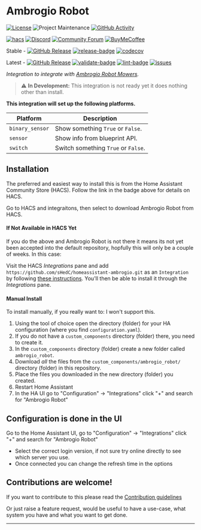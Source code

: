 # Ambrogio Robot
[![License][license-shield]](LICENSE)
![Project Maintenance][maintenance-shield]
[![GitHub Activity][commits-shield]][commits]

[![hacs][hacsbadge]][hacs]
[![Discord][discord-shield]][discord]
[![Community Forum][forum-shield]][forum]
[![BuyMeCoffee][buymecoffeebadge]][buymecoffee]

Stable -
[![GitHub Release][stable-release-shield]][releases]
[![release-badge]][release-workflow]
[![codecov][codecov-shield]][codecov-link]

Latest -
[![GitHub Release][latest-release-shield]][releases]
[![validate-badge]][validate-workflow]
[![lint-badge]][lint-workflow]
[![issues][issues-shield]][issues-link]

_Integration to integrate with [Ambrogio Robot Mowers][ambrogio]._

> :warning: **In Development:** This integration is not ready yet it does nothing other than install.

**This integration will set up the following platforms.**

Platform | Description
-- | --
`binary_sensor` | Show something `True` or `False`.
`sensor` | Show info from blueprint API.
`switch` | Switch something `True` or `False`.

## Installation

The preferred and easiest way to install this is from the Home Assistant Community Store (HACS).  Follow the link in the badge above for details on HACS.

Go to HACS and integraitons, then select to download Ambrogio Robot from HACS.

#### If Not Available in HACS Yet
If you do the above and Ambrogio Robot is not there it means its not yet been accepted into the default repository, hopfully this will only be a couple of weeks. In this case:

Visit the HACS _Integrations_ pane and add `https://github.com/sHedC/homeassistant-ambrogio.git` as an `Integration` by following [these instructions](https://hacs.xyz/docs/faq/custom_repositories/). You'll then be able to install it through the _Integrations_ pane.

#### Manual Install
To install manually, if you really want to: I won't support this.
1. Using the tool of choice open the directory (folder) for your HA configuration (where you find `configuration.yaml`).
1. If you do not have a `custom_components` directory (folder) there, you need to create it.
1. In the `custom_components` directory (folder) create a new folder called `ambrogio_robot`.
1. Download _all_ the files from the `custom_components/ambrogio_robot/` directory (folder) in this repository.
1. Place the files you downloaded in the new directory (folder) you created.
1. Restart Home Assistant
1. In the HA UI go to "Configuration" -> "Integrations" click "+" and search for "Ambrogio Robot"

## Configuration is done in the UI

Go to the Home Assistant UI, go to "Configuration" -> "Integrations" click "+" and search for "Ambrogio Robot"
- Select the correct login version, if not sure try online directly to see which server you use.
- Once connected you can change the refresh time in the options


## Contributions are welcome!

If you want to contribute to this please read the [Contribution guidelines](CONTRIBUTING.md)

Or just raise a feature request, would be useful to have a use-case, what system you have and what you want to get done.

***

[ambrogio]: https://github.com/sHedC/homeassistant-ambrogio
[commits-shield]: https://img.shields.io/github/commit-activity/y/sHedC/homeassistant-ambrogio?style=for-the-badge
[commits]: https://github.com/shedc/homeassistant-ambrogio/commits/main
[license-shield]: https://img.shields.io/github/license/sHedC/homeassistant-ambrogio.svg?style=for-the-badge
[maintenance-shield]: https://img.shields.io/badge/maintainer-Richard%20Holmes%20%40shedc-blue.svg?style=for-the-badge

[buymecoffee_sebs]: https://www.buymeacoffee.com/sebs89
[buymecoffeebadge_sebs]: https://img.shields.io/badge/buy%20me%20a%20coffee-donate-yellow.svg?style=flat

[buymecoffee]: https://www.buymeacoffee.com/sHedC
[buymecoffeebadge]: https://img.shields.io/badge/buy%20me%20a%20coffee-donate-yellow.svg?style=for-the-badge

[hacs]: https://github.com/custom-components/hacs
[hacsbadge]: https://img.shields.io/badge/HACS-Custom-orange.svg?style=for-the-badge
[discord]: https://discord.gg/Qa5fW2R
[discord-shield]: https://img.shields.io/discord/330944238910963714.svg?style=for-the-badge
[forum-shield]: https://img.shields.io/badge/community-forum-brightgreen.svg?style=for-the-badge
[forum]: https://community.home-assistant.io/

[codecov-shield]: https://codecov.io/gh/sHedC/homeassistant-ambrogio/branch/main/graph/badge.svg?token=Z7VVO035GY
[codecov-link]: https://codecov.io/gh/sHedC/homeassistant-ambrogio

[issues-shield]: https://img.shields.io/github/issues/shedc/homeassistant-ambrogio?style=flat
[issues-link]: https://github.com/sHedC/homeassistant-ambrogio/issues

[releases]: https://github.com/shedc/homeassistant-ambrogio/releases
[stable-release-shield]: https://img.shields.io/github/v/release/shedc/homeassistant-ambrogio?style=flat
[latest-release-shield]: https://img.shields.io/github/v/release/shedc/homeassistant-ambrogio?include_prereleases&style=flat

[lint-badge]: https://github.com/sHedC/homeassistant-ambrogio/actions/workflows/lint.yml/badge.svg
[lint-workflow]: https://github.com/sHedC/homeassistant-ambrogio/actions/workflows/lint.yml
[validate-badge]: https://github.com/sHedC/homeassistant-ambrogio/actions/workflows/validate.yml/badge.svg
[validate-workflow]: https://github.com/sHedC/homeassistant-ambrogio/actions/workflows/validate.yml
[release-badge]: https://github.com/sHedC/homeassistant-ambrogio/actions/workflows/release.yml/badge.svg
[release-workflow]: https://github.com/sHedC/homeassistant-ambrogio/actions/workflows/release.yml
